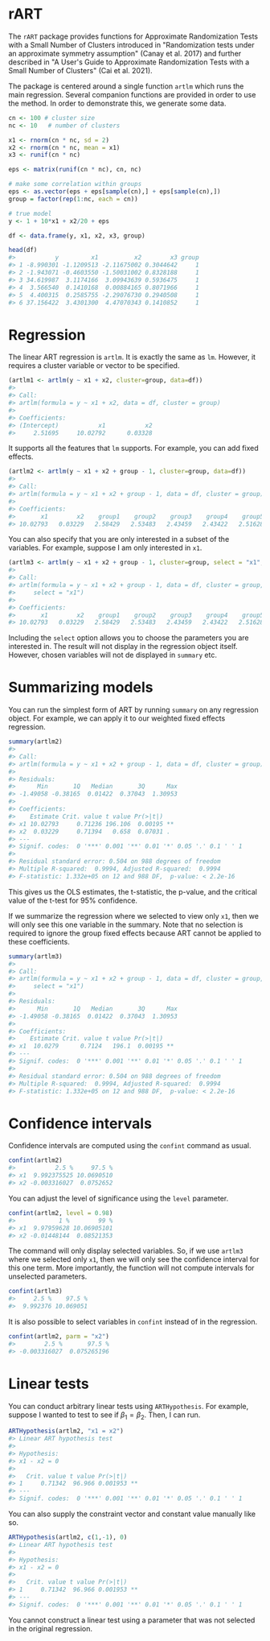 # rART

The `rART` package provides functions for Approximate Randomization Tests with a Small Number of Clusters introduced in "Randomization tests under an approximate symmetry assumption" (Canay et al. 2017) and further described in "A User's Guide to Approximate Randomization Tests with a Small Number of Clusters" (Cai et al. 2021).

The package is centered around a single function `artlm` which runs the main regression. Several companion functions are provided in order to use the method. In order to demonstrate this, we generate some data.


```r
cn <- 100 # cluster size
nc <- 10   # number of clusters

x1 <- rnorm(cn * nc, sd = 2)
x2 <- rnorm(cn * nc, mean = x1)
x3 <- runif(cn * nc)

eps <- matrix(runif(cn * nc), cn, nc)

# make some correlation within groups
eps <- as.vector(eps + eps[sample(cn),] + eps[sample(cn),])
group = factor(rep(1:nc, each = cn))

# true model
y <- 1 + 10*x1 + x2/20 + eps

df <- data.frame(y, x1, x2, x3, group)

head(df)
#>           y         x1          x2        x3 group
#> 1 -8.990301 -1.1209513 -2.11675002 0.3044642     1
#> 2 -1.943071 -0.4603550 -1.50031002 0.8328188     1
#> 3 34.619987  3.1174166  3.09943639 0.5936475     1
#> 4  3.566540  0.1410168  0.00884165 0.8071966     1
#> 5  4.400315  0.2585755 -2.29076730 0.2940508     1
#> 6 37.156422  3.4301300  4.47070343 0.1410852     1
```

# Regression

The linear ART regression is `artlm`. It is exactly the same as `lm`. However, it requires a cluster variable or vector to be specified. 


```r
(artlm1 <- artlm(y ~ x1 + x2, cluster=group, data=df))
#> 
#> Call:
#> artlm(formula = y ~ x1 + x2, data = df, cluster = group)
#> 
#> Coefficients:
#> (Intercept)           x1           x2  
#>     2.51695     10.02792      0.03328
```

It supports all the features that `lm` supports. For example, you can add fixed effects. 


```r
(artlm2 <- artlm(y ~ x1 + x2 + group - 1, cluster=group, data=df))
#> 
#> Call:
#> artlm(formula = y ~ x1 + x2 + group - 1, data = df, cluster = group)
#> 
#> Coefficients:
#>       x1        x2    group1    group2    group3    group4    group5    group6    group7    group8    group9   group10  
#> 10.02793   0.03229   2.58429   2.53483   2.43459   2.43422   2.51628   2.59488   2.36401   2.55289   2.53291   2.62133
```

You can also specify that you are only interested in a subset of the variables. For example, suppose I am only interested in `x1`. 


```r
(artlm3 <- artlm(y ~ x1 + x2 + group - 1, cluster=group, select = "x1", data=df))
#> 
#> Call:
#> artlm(formula = y ~ x1 + x2 + group - 1, data = df, cluster = group, 
#>     select = "x1")
#> 
#> Coefficients:
#>       x1        x2    group1    group2    group3    group4    group5    group6    group7    group8    group9   group10  
#> 10.02793   0.03229   2.58429   2.53483   2.43459   2.43422   2.51628   2.59488   2.36401   2.55289   2.53291   2.62133
```

Including the `select` option allows you to choose the parameters you are interested in. The result will not display in the regression object itself. However, chosen variables will not de displayed in `summary` etc.

# Summarizing models

You can run the simplest form of ART by running `summary` on any regression object. For example, we can apply it to our weighted fixed effects regression.


```r
summary(artlm2)
#> 
#> Call:
#> artlm(formula = y ~ x1 + x2 + group - 1, data = df, cluster = group)
#> 
#> Residuals:
#>      Min       1Q   Median       3Q      Max 
#> -1.49058 -0.38165  0.01422  0.37043  1.30953 
#> 
#> Coefficients:
#>    Estimate Crit. value t value Pr(>|t|)   
#> x1 10.02793     0.71236 196.106  0.00195 **
#> x2  0.03229     0.71394   0.658  0.07031 . 
#> ---
#> Signif. codes:  0 '***' 0.001 '**' 0.01 '*' 0.05 '.' 0.1 ' ' 1
#> 
#> Residual standard error: 0.504 on 988 degrees of freedom
#> Multiple R-squared:  0.9994,	Adjusted R-squared:  0.9994 
#> F-statistic: 1.332e+05 on 12 and 988 DF,  p-value: < 2.2e-16
```

This gives us the OLS estimates, the t-statistic, the p-value, and the critical value of the t-test for 95\% confidence.

If we summarize the regression where we selected to view only `x1`, then we will only see this one variable in the summary. Note that no selection is required to ignore the group fixed effects because ART cannot be applied to these coefficients.


```r
summary(artlm3)
#> 
#> Call:
#> artlm(formula = y ~ x1 + x2 + group - 1, data = df, cluster = group, 
#>     select = "x1")
#> 
#> Residuals:
#>      Min       1Q   Median       3Q      Max 
#> -1.49058 -0.38165  0.01422  0.37043  1.30953 
#> 
#> Coefficients:
#>    Estimate Crit. value t value Pr(>|t|)   
#> x1  10.0279      0.7124   196.1  0.00195 **
#> ---
#> Signif. codes:  0 '***' 0.001 '**' 0.01 '*' 0.05 '.' 0.1 ' ' 1
#> 
#> Residual standard error: 0.504 on 988 degrees of freedom
#> Multiple R-squared:  0.9994,	Adjusted R-squared:  0.9994 
#> F-statistic: 1.332e+05 on 12 and 988 DF,  p-value: < 2.2e-16
```

# Confidence intervals

Confidence intervals are computed using the `confint` command as usual.


```r
confint(artlm2)
#>           2.5 %     97.5 %
#> x1  9.992375525 10.0690510
#> x2 -0.003316027  0.0752652
```

You can adjust the level of significance using the `level` parameter.


```r
confint(artlm2, level = 0.98)
#>            1 %        99 %
#> x1  9.97959628 10.06905101
#> x2 -0.01448144  0.08521353
```

The command will only display selected variables. So, if we use `artlm3` where we selected only `x1`, then we will only see the confidence interval for this one term. More importantly, the function will not compute intervals for unselected parameters.


```r
confint(artlm3)
#>     2.5 %    97.5 % 
#>  9.992376 10.069051
```

It is also possible to select variables in `confint` instead of in the regression.


```r
confint(artlm2, parm = "x2")
#>        2.5 %       97.5 % 
#> -0.003316027  0.075265196
```

# Linear tests

You can conduct arbitrary linear tests using `ARTHypothesis`. For example, suppose I wanted to test to see if $\beta_1 = \beta_2$. Then, I can run.


```r
ARTHypothesis(artlm2, "x1 = x2")
#> Linear ART hypothesis test
#> 
#> Hypothesis:
#> x1 - x2 = 0
#> 
#>   Crit. value t value Pr(>|t|)   
#> 1     0.71342  96.966 0.001953 **
#> ---
#> Signif. codes:  0 '***' 0.001 '**' 0.01 '*' 0.05 '.' 0.1 ' ' 1
```

You can also supply the constraint vector and constant value manually like so.


```r
ARTHypothesis(artlm2, c(1,-1), 0)
#> Linear ART hypothesis test
#> 
#> Hypothesis:
#> x1 - x2 = 0
#> 
#>   Crit. value t value Pr(>|t|)   
#> 1     0.71342  96.966 0.001953 **
#> ---
#> Signif. codes:  0 '***' 0.001 '**' 0.01 '*' 0.05 '.' 0.1 ' ' 1
```

You cannot construct a linear test using a parameter that was not selected in the original regression.
